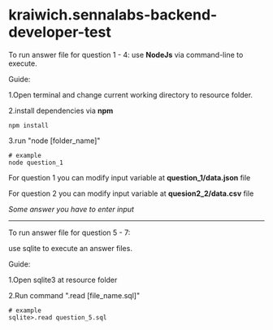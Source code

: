 # kraiwich.sennalabs-backend-developer-test

To run answer file for question 1 - 4: use **NodeJs** via command-line to execute.


Guide: 

1.Open terminal and change current working directory to resource folder.

2.install dependencies via **npm**
```
npm install
````

3.run "node [folder_name]"
```
# example
node question_1
```

For question 1 you can modify input variable at **question_1/data.json** file

For question 2 you can modify input variable at **quesion2_2/data.csv** file

*Some answer you have to enter input*

---

To run answer file for question 5 - 7:

use sqlite to execute an answer files.

Guide:

1.Open sqlite3 at resource folder

2.Run command ".read [file_name.sql]"

```
# example
sqlite>.read question_5.sql
```
